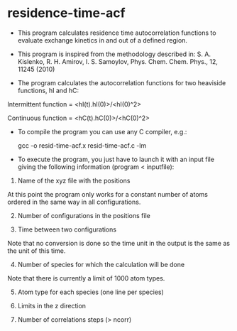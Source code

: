 # residence-time-acf

* This program calculates residence time autocorrelation functions to evaluate exchange kinetics 
in and out of a defined region.

* This program is inspired from the methodology described in:
S. A. Kislenko, R. H. Amirov, I. S. Samoylov, Phys. Chem. Chem. Phys., 12, 11245 (2010) 

* The program calculates the autocorrelation functions for two heaviside functions, hI and hC:

Intermittent function = <hI(t).hI(0)>/<hI(0)^2>

Continuous function = <hC(t).hC(0)>/<hC(0)^2>

* To compile the program you can use any C compiler, e.g.:

  gcc -o resid-time-acf.x resid-time-acf.c -lm

* To execute the program, you just have to launch it with an input file giving
the following information (program < inputfile):

1. Name of the xyz file with the positions 

  At this point the program only works for a constant number of atoms ordered in the same way 
in all configurations.

2. Number of configurations in the positions file

3. Time between two configurations

  Note that no conversion is done so the time unit in the output is the same as the unit of this time.

4. Number of species for which the calculation will be done

  Note that there is currently a limit of 1000 atom types.

5. Atom type for each species (one line per species)

6. Limits in the z direction 

7. Number of correlations steps (> ncorr)
